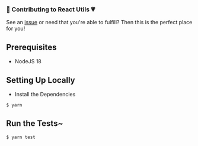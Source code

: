 ### 🤖 Contributing to React Utils 💗

See an [issue](/issues) or need that you're able to fulfill?
Then this is the perfect place for you!

## Prerequisites

- NodeJS 18

## Setting Up Locally

- Install the Dependencies

```sh
$ yarn
```

## Run the Tests~

```sh
$ yarn test
```
